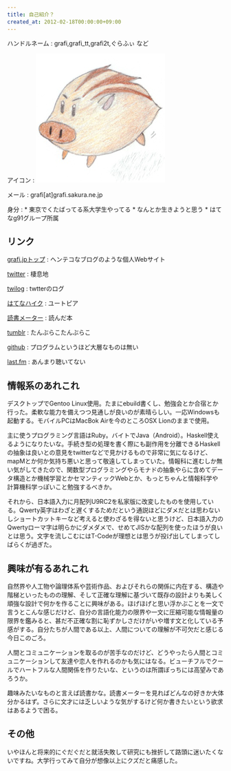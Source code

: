 ```yaml
---
title: 自己紹介？
created_at: 2012-02-18T00:00:00+09:00
---
```


ハンドルネーム
:   grafi,grafi_tt,grafi2t,ぐらふぃ など

アイコン
:   ![うりぼう](profile_res/botan300.jpg)

メール
:   grafi[at]grafi.sakura.ne.jp

身分
:   * 東京でくたばってる系大学生やってる
    * なんとか生きようと思う
    * はてなg91グループ所属

リンク
---------
[grafi.jpトップ](http://grafi.jp/)
:   ヘンテコなブログのような個人Webサイト

[twitter](http://twitter.com/grafi_tt)
:   棲息地

[twilog](http://twilog.org/grafi_tt)
:   twtterのログ

[はてなハイク](http://h.hatena.ne.jp/grafi)
:   ユートピア

[読書メーター](http://book.akahoshitakuya.com/u/28143)
:   読んだ本

[tumblr](http://tumblr.grafi.jp/)
:   たんぶらこたんぶらこ

[github](https://github.com/grafi-tt/)
:   プログラムというほど大層なものは無い

[last.fm](http://last.fm.jp/user/grafi_tt)
:   あんまり聴いてない

情報系のあれこれ
------------------
デスクトップでGentoo Linux使用。たまにebuild書くし、勉強会とか合宿とか行った。柔軟な能力を備えつつ見通しが良いのが素晴らしい。一応Windowsも起動する。モバイルPCはMacBok Airを今のところOSX Lionのままで使用。

主に使うプログラミング言語はRuby。バイトでJava（Android）。Haskell使えるようになりたいな。手続き型の処理を書く際にも副作用を分離できるHaskellの抽象は良いとの意見をtwitterなどで見かけるもので非常に気になるけど、mapMとか何か気持ち悪いと思って敬遠してしまっていた。情報科に進むしか無い気がしてきたので、関数型プログラミングやらモナドの抽象やらに含めてデータ構造とか機械学習とかセマンティックWebとか、もっとちゃんと情報科学や計算機科学っぽいこと勉強するべきか。

それから、日本語入力に月配列U9RC2を私家版に改変したものを使用している。Qwerty英字はわざと遅くするためだという通説ほどにダメだとは思わないしショートカットキーなど考えると使わざるを得ないと思うけど、日本語入力のQwertyローマ字は明らかにダメダメで、せめてJISかな配列を使ったほうが良いとは思う。文字を流しこむにはT-Codeが理想とは思うが投げ出してしまってしばらくが過ぎた。

興味が有るあれこれ
-------------------
自然界や人工物や論理体系や芸術作品、およびそれらの関係に内在する、構造や階梯といったものの理解、そして正確な理解に基づいて既存の設計よりも美しく頑強な設計で何かを作ることに興味がある。ほげほげと思い浮かぶことを一文で言うとこんな感じだけど、自分の言語化能力の限界や一文に圧縮可能な情報量の限界を鑑みると、甚だ不正確な割に恥ずかしさだけがいや増す文と化している予感がする。自分たちが人間である以上、人間についての理解が不可欠だと感じる今日このごろ。

人間とコミュニケーションを取るのが苦手なのだけど、どうやったら人間とコミュニケーションして友達や恋人を作れるのかも気にはなる。ビューチフルでクールでハートフルな人間関係を作りたいな、というのは所謂ぼっちには高望みであろうか。

趣味みたいなものと言えば読書かな。読書メーターを見ればどんなの好きか大体分かるはず。さらに文才には乏しいような気がするけど何か書きたいという欲求はあるようで困る。

その他
-------------------
いやほんと将来的にぐだぐだと就活失敗して研究にも挫折して路頭に迷いたくないですね。大学行ってみて自分が想像以上にクズだと痛感した。
